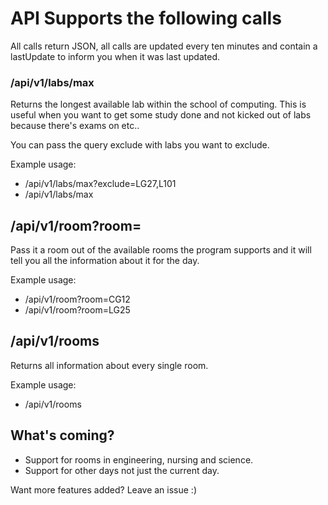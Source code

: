 # API Supports the following calls

All calls return JSON, all calls are updated every ten minutes and contain a lastUpdate to inform you when it was last updated. 

### /api/v1/labs/max

Returns the longest available lab within the school of computing. This is useful when you want to get some study done and not kicked out of labs because there's exams on etc..

You can pass the query exclude with labs you want to exclude. 

Example usage:
- /api/v1/labs/max?exclude=LG27,L101
- /api/v1/labs/max

## /api/v1/room?room=

Pass it a room out of the available rooms the program supports and it will tell you all the information about it for the day. 

Example usage:

- /api/v1/room?room=CG12
- /api/v1/room?room=LG25

## /api/v1/rooms

Returns all information about every single room. 

Example usage:

- /api/v1/rooms


## What's coming? 

- Support for rooms in engineering, nursing and science. 
- Support for other days not just the current day. 

Want more features added? Leave an issue :) 